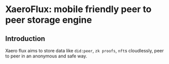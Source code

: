 # XaeroFlux: mobile friendly peer to peer storage engine

## Introduction

Xaero flux aims to store data like `did:peer`, `zk proofs`, `nft`s cloudlessly, peer to peer in an anonymous and safe way.
